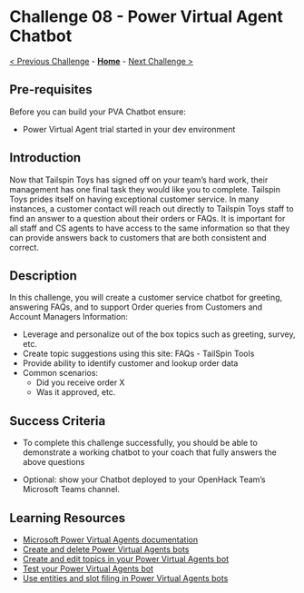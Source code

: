 # Challenge 08 - Power Virtual Agent Chatbot

[< Previous Challenge](./Challenge-07.md) - **[Home](../README.md)** - [Next Challenge >](./Challenge-09.md)

## Pre-requisites

Before you can build your PVA Chatbot ensure:
- Power Virtual Agent trial started in your dev environment


## Introduction

Now that Tailspin Toys has signed off on your team’s hard work, their management has one final task they would like you to complete.  Tailspin Toys prides itself on having exceptional customer service.  In many instances, a customer contact will reach out directly to Tailspin Toys staff to find an answer to a question about their orders or FAQs.  It is important for all staff and CS agents to have access to the same information so that they can provide answers back to customers that are both consistent and correct.

## Description

In this challenge, you will create a customer service chatbot for greeting, answering FAQs, and to support Order queries from Customers and Account Managers
Information:
- Leverage and personalize out of the box topics such as greeting, survey, etc. 
- Create topic suggestions using this site: FAQs - TailSpin Tools
- Provide ability to identify customer and lookup order data
- Common scenarios:
  * Did you receive order X
  * Was it approved, etc.


## Success Criteria

- To complete this challenge successfully, you should be able to demonstrate a working chatbot to your coach that fully answers the above questions

- Optional: show your Chatbot deployed to your OpenHack Team’s Microsoft Teams channel.


## Learning Resources


* [Microsoft Power Virtual Agents documentation](https://docs.microsoft.com/en-us/power-virtual-agents/)
* [Create and delete Power Virtual Agents bots](https://docs.microsoft.com/en-us/power-virtual-agents/authoring-first-bot)
* [Create and edit topics in your Power Virtual Agents bot](https://docs.microsoft.com/en-us/power-virtual-agents/authoring-create-edit-topics)
* [Test your Power Virtual Agents bot](https://docs.microsoft.com/en-us/power-virtual-agents/authoring-test-bot)
* [Use entities and slot filing in Power Virtual Agents bots](https://docs.microsoft.com/en-us/power-virtual-agents/advanced-entities-slot-filling)

